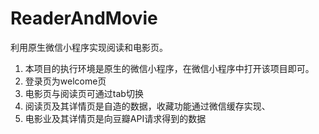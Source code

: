 # ReaderAndMovie
利用原生微信小程序实现阅读和电影页。

1. 本项目的执行环境是原生的微信小程序，在微信小程序中打开该项目即可。
2. 登录页为welcome页
3. 电影页与阅读页可通过tab切换
4. 阅读页及其详情页是自造的数据，收藏功能通过微信缓存实现、
5. 电影业及其详情页是向豆瓣API请求得到的数据